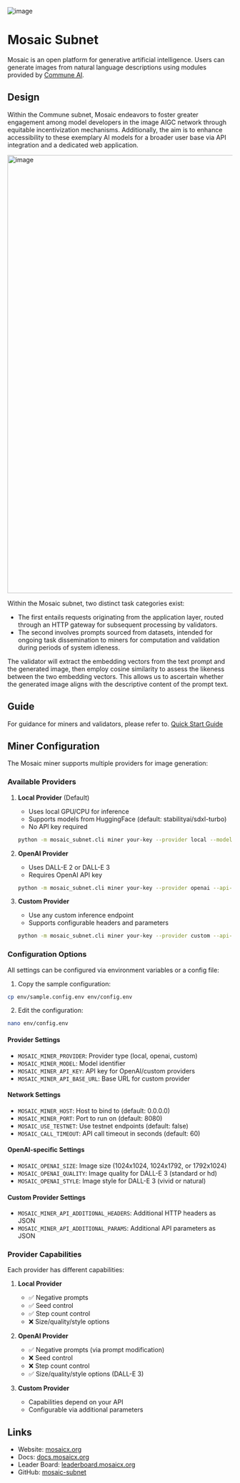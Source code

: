 ![image](https://github.com/mosaicx-org/mosaic-subnet/assets/48199614/97ecdea5-7c35-4536-9014-ac85da575974)


# Mosaic Subnet
Mosaic is an open platform for generative artificial intelligence. Users can generate images from natural language descriptions using modules provided by [Commune AI](https://communeai.org/).


## Design
Within the Commune subnet, Mosaic endeavors to foster greater engagement among model developers in the image AIGC network through equitable incentivization mechanisms. Additionally, the aim is to enhance accessibility to these exemplary AI models for a broader user base via API integration and a dedicated web application.

<img width="981" alt="image" src="https://github.com/mosaicx-org/mosaic-subnet/assets/48199614/0fde2ff5-0eee-46a3-b615-942c4717723c">

Within the Mosaic subnet, two distinct task categories exist:
- The first entails requests originating from the application layer, routed through an HTTP gateway for subsequent processing by validators.
- The second involves prompts sourced from datasets, intended for ongoing task dissemination to miners for computation and validation during periods of system idleness.

The validator will extract the embedding vectors from the text prompt and the generated image, then employ cosine similarity to assess the likeness between the two embedding vectors. This allows us to ascertain whether the generated image aligns with the descriptive content of the prompt text.


## Guide
For guidance for miners and validators, please refer to. [Quick Start Guide](docs/quickstart.md)

## Miner Configuration

The Mosaic miner supports multiple providers for image generation:

### Available Providers

1. **Local Provider** (Default)
   - Uses local GPU/CPU for inference
   - Supports models from HuggingFace (default: stabilityai/sdxl-turbo)
   - No API key required
   ```bash
   python -m mosaic_subnet.cli miner your-key --provider local --model stabilityai/sdxl-turbo
   ```

2. **OpenAI Provider**
   - Uses DALL-E 2 or DALL-E 3
   - Requires OpenAI API key
   ```bash
   python -m mosaic_subnet.cli miner your-key --provider openai --api-key your-api-key --model dall-e-3
   ```

3. **Custom Provider**
   - Use any custom inference endpoint
   - Supports configurable headers and parameters
   ```bash
   python -m mosaic_subnet.cli miner your-key --provider custom --api-url your-api-url --api-key your-api-key
   ```

### Configuration Options

All settings can be configured via environment variables or a config file:

1. Copy the sample configuration:
```bash
cp env/sample.config.env env/config.env
```

2. Edit the configuration:
```bash
nano env/config.env
```

#### Provider Settings
- `MOSAIC_MINER_PROVIDER`: Provider type (local, openai, custom)
- `MOSAIC_MINER_MODEL`: Model identifier
- `MOSAIC_MINER_API_KEY`: API key for OpenAI/custom providers
- `MOSAIC_MINER_API_BASE_URL`: Base URL for custom provider

#### Network Settings
- `MOSAIC_MINER_HOST`: Host to bind to (default: 0.0.0.0)
- `MOSAIC_MINER_PORT`: Port to run on (default: 8080)
- `MOSAIC_USE_TESTNET`: Use testnet endpoints (default: false)
- `MOSAIC_CALL_TIMEOUT`: API call timeout in seconds (default: 60)

#### OpenAI-specific Settings
- `MOSAIC_OPENAI_SIZE`: Image size (1024x1024, 1024x1792, or 1792x1024)
- `MOSAIC_OPENAI_QUALITY`: Image quality for DALL-E 3 (standard or hd)
- `MOSAIC_OPENAI_STYLE`: Image style for DALL-E 3 (vivid or natural)

#### Custom Provider Settings
- `MOSAIC_MINER_API_ADDITIONAL_HEADERS`: Additional HTTP headers as JSON
- `MOSAIC_MINER_API_ADDITIONAL_PARAMS`: Additional API parameters as JSON

### Provider Capabilities

Each provider has different capabilities:

1. **Local Provider**
   - ✅ Negative prompts
   - ✅ Seed control
   - ✅ Step count control
   - ❌ Size/quality/style options

2. **OpenAI Provider**
   - ✅ Negative prompts (via prompt modification)
   - ❌ Seed control
   - ❌ Step count control
   - ✅ Size/quality/style options (DALL-E 3)

3. **Custom Provider**
   - Capabilities depend on your API
   - Configurable via additional parameters

## Links
- Website: [mosaicx.org](https://mosaicx.org/)
- Docs: [docs.mosaicx.org](https://docs.mosaicx.org/)
- Leader Board: [leaderboard.mosaicx.org](https://leaderboard.mosaicx.org/)
- GitHub: [mosaic-subnet](https://github.com/mosaicx-org/mosaic-subnet)
